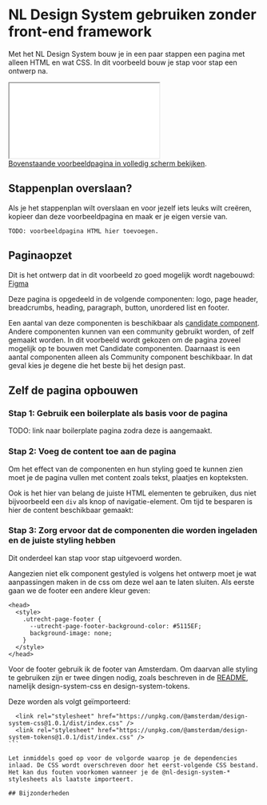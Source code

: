 # NL Design System gebruiken zonder front-end framework

Met het NL Design System bouw je in een paar stappen een pagina met alleen HTML en wat CSS. In dit voorbeeld bouw je stap voor stap een ontwerp na.

<div className="utrecht-root" style={{zoom: '25%', width: '100%', height: '2048px'}}>
  <div className="utrecht-body">
    <iframe title="Voorbeeld HTML pagina" style={{width: '100%', height: '2048px'}} src="/examples/zonder-front-end-framework.html"></iframe>
  </div>
</div>
<a href="/examples/zonder-front-end-framework.html" rel="noopener noreferrer">Bovenstaande voorbeeldpagina in volledig scherm bekijken</a>.

## Stappenplan overslaan?

Als je het stappenplan wilt overslaan en voor jezelf iets leuks wilt creëren, kopieer dan deze voorbeeldpagina en maak er je eigen versie van.

```
TODO: voorbeeldpagina HTML hier toevoegen.
```

## Paginaopzet

Dit is het ontwerp dat in dit voorbeeld zo goed mogelijk wordt nagebouwd: [Figma](https://www.figma.com/design/taAnsV55PVP0cmw18BnMDk/NL-Design-System---Templates---Voorbeeld?node-id=5550-611&t=VX2mUDweS42iaS1D-4)

Deze pagina is opgedeeld in de volgende componenten: logo, page header, breadcrumbs, heading, paragraph, button, unordered list en footer.

Een aantal van deze componenten is beschikbaar als [candidate component](/componenten/?status=CANDIDATE). Andere componenten kunnen van een community gebruikt worden, of zelf gemaakt worden. In dit voorbeeld wordt gekozen om de pagina zoveel mogelijk op te bouwen met Candidate componenten. Daarnaast is een aantal componenten alleen als Community component beschikbaar. In dat geval kies je degene die het beste bij het design past.

## Zelf de pagina opbouwen

### Stap 1: Gebruik een boilerplate als basis voor de pagina

TODO: link naar boilerplate pagina zodra deze is aangemaakt.

### Stap 2: Voeg de content toe aan de pagina

Om het effect van de componenten en hun styling goed te kunnen zien moet je de pagina vullen met content zoals tekst, plaatjes en kopteksten.

Ook is het hier van belang de juiste HTML elementen te gebruiken, dus niet bijvoorbeeld een `div` als knop of navigatie-element.
Om tijd te besparen is hier de content beschikbaar gemaakt:

### Stap 3: Zorg ervoor dat de componenten die worden ingeladen en de juiste styling hebben

Dit onderdeel kan stap voor stap uitgevoerd worden.

Aangezien niet elk component gestyled is volgens het ontwerp moet je wat aanpassingen maken in de css om deze wel aan te laten sluiten. Als eerste gaan we de footer een andere kleur geven:

```
<head>
  <style>
    .utrecht-page-footer {
      --utrecht-page-footer-background-color: #5115EF;
      background-image: none;
    }
  </style>
</head>
```

Voor de footer gebruik ik de footer van Amsterdam.
Om daarvan alle styling te gebruiken zijn er twee dingen nodig, zoals beschreven in de [README](https://github.com/Amsterdam/design-system/blob/develop/packages/css/README.md), namelijk design-system-css en design-system-tokens.

Deze worden als volgt geïmporteerd:

````
  <link rel="stylesheet" href="https://unpkg.com/@amsterdam/design-system-css@1.0.1/dist/index.css" />
  <link rel="stylesheet" href="https://unpkg.com/@amsterdam/design-system-tokens@1.0.1/dist/index.css" />
```

Let inmiddels goed op voor de volgorde waarop je de dependencies inlaad. De CSS wordt overschreven door het eerst-volgende CSS bestand. Het kan dus fouten voorkomen wanneer je de @nl-design-system-* stylesheets als laatste importeert.

## Bijzonderheden
````
